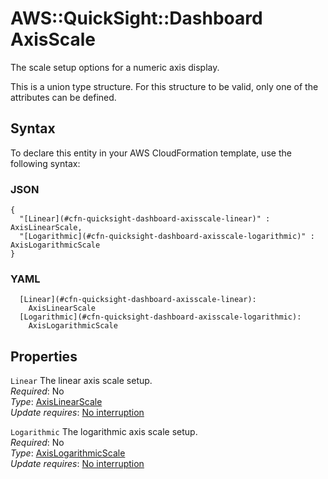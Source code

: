 # AWS::QuickSight::Dashboard AxisScale<a name="aws-properties-quicksight-dashboard-axisscale"></a>

The scale setup options for a numeric axis display\.

This is a union type structure\. For this structure to be valid, only one of the attributes can be defined\.

## Syntax<a name="aws-properties-quicksight-dashboard-axisscale-syntax"></a>

To declare this entity in your AWS CloudFormation template, use the following syntax:

### JSON<a name="aws-properties-quicksight-dashboard-axisscale-syntax.json"></a>

```
{
  "[Linear](#cfn-quicksight-dashboard-axisscale-linear)" : AxisLinearScale,
  "[Logarithmic](#cfn-quicksight-dashboard-axisscale-logarithmic)" : AxisLogarithmicScale
}
```

### YAML<a name="aws-properties-quicksight-dashboard-axisscale-syntax.yaml"></a>

```
  [Linear](#cfn-quicksight-dashboard-axisscale-linear): 
    AxisLinearScale
  [Logarithmic](#cfn-quicksight-dashboard-axisscale-logarithmic): 
    AxisLogarithmicScale
```

## Properties<a name="aws-properties-quicksight-dashboard-axisscale-properties"></a>

`Linear`  <a name="cfn-quicksight-dashboard-axisscale-linear"></a>
The linear axis scale setup\.  
*Required*: No  
*Type*: [AxisLinearScale](aws-properties-quicksight-dashboard-axislinearscale.md)  
*Update requires*: [No interruption](https://docs.aws.amazon.com/AWSCloudFormation/latest/UserGuide/using-cfn-updating-stacks-update-behaviors.html#update-no-interrupt)

`Logarithmic`  <a name="cfn-quicksight-dashboard-axisscale-logarithmic"></a>
The logarithmic axis scale setup\.  
*Required*: No  
*Type*: [AxisLogarithmicScale](aws-properties-quicksight-dashboard-axislogarithmicscale.md)  
*Update requires*: [No interruption](https://docs.aws.amazon.com/AWSCloudFormation/latest/UserGuide/using-cfn-updating-stacks-update-behaviors.html#update-no-interrupt)